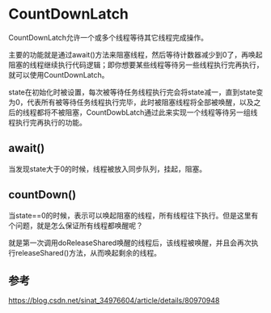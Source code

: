 # CountDownLatch

CountDownLatch允许一个或多个线程等待其它线程完成操作。

主要的功能就是通过await()方法来阻塞线程，然后等待计数器减少到0了，再唤起阻塞的线程继续执行代码逻辑；即你想要某些线程等待另一些线程执行完再执行，就可以使用CountDownLatch。



state在初始化时被设置，每次被等待任务线程执行完会将state减一，直到state变为0，代表所有被等待任务线程执行完毕，此时被阻塞线程将全部被唤醒，以及之后的线程都将不被阻塞，CountDowbLatch通过此来实现一个线程等待另一组线程执行完再执行的功能。



## await()

当发现state大于0的时候，线程被放入同步队列，挂起，阻塞。



## countDown()

当state==0的时候，表示可以唤起阻塞的线程，所有线程往下执行。但是这里有个问题，就是怎么保证所有线程都唤醒呢？

就是第一次调用doReleaseShared唤醒的线程后，该线程被唤醒，并且会再次执行releaseShared()方法，从而唤起剩余的线程。



## 参考

https://blog.csdn.net/sinat_34976604/article/details/80970948